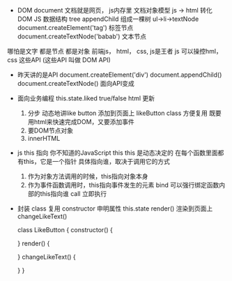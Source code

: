 -  DOM document 文档就是网页， js内存里 文档对象模型
  js -> html 转化
  DOM JS 数据结构 tree  appendChild 组成一棵树
  ul->li->textNode
  document.createElement('tag') 标签节点
  document.createTextNode('babab')  文本节点

  哪怕是文字 都是节点 都是对象
  前端js， html， css,  js是王者
  js 可以操控hml， css 这些API (这些API 叫做 DOM API)

  - 昨天讲的是API
    document.createElement('div')
    document.appendChild()
    document.createTextNode()   面向API变成
  
  - 面向业务编程
    this.state.liked  true/false  html 更新
    1. 分步
      动态地讲like button 添加到页面上
      likeButton class 方便复用
      既要用html来快速完成DOM，又要添加事件
      1. 要DOM节点对象
      2. innerHTML

- js this 指向 你不知道的JavaScript this
  this 是动态决定的 在每个函数里面都有this，它是一个指针
  具体指向谁，取决于调用它的方式
  1. 作为对象方法调用的时候，this指向对象本身
  2. 作为事件函数调用时，this指向事件发生的元素
  bind 可以强行绑定函数内部的this指向谁
  call 立即执行

- 封装 class  复用
  constructor 申明属性 this.state
  render()  渲染到页面上
  changeLikeText()

  class LikeButton {
    constructor() {

    }
    render() {

    }
    changeLikeText() {
      
    }
  }